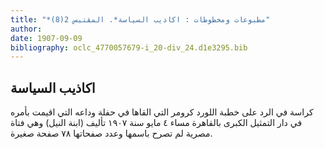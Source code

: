 ```yaml
---
title: "*مطبوعات ومخطوطات : اكاذيب السياسة*. المقتبس 2(8)"
author: 
date: 1907-09-09
bibliography: oclc_4770057679-i_20-div_24.d1e3295.bib
---
```




##  اكاذيب السياسة 


 كراسة في الرد على خطبة اللورد كرومر التي القاها في حفلة وداعه التي اقيمت بأمره في دار التمثيل الكبرى بالقاهرة مساء  ٤  مايو سنة  ١٩٠٧  تأليف (ابنة النيل) وهي فتاة مصرية لم تصرح باسمها وعدد صفحاتها  ٧٨  صفحة صغيرة.  
